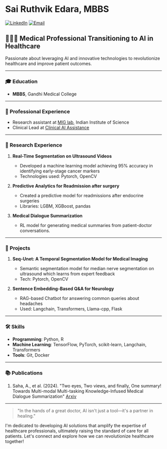 # Sai Ruthvik Edara, MBBS

[![LinkedIn](https://img.shields.io/badge/-LinkedIn-0077B5?style=flat&logo=LinkedIn&logoColor=white)](https://www.linkedin.com/in/ruthvikedara)
[![Email](https://img.shields.io/badge/-Email-D14836?style=flat&logo=Gmail&logoColor=white)](mailto:sruthvik1@gmail.com)

## 👨‍⚕️🚀 Medical Professional Transitioning to AI in Healthcare

Passionate about leveraging AI and innovative technologies to revolutionize healthcare and improve patient outcomes.

---

### 🎓 Education
- **MBBS**, Gandhi Medical College

---

### 💼 Professional Experience
- Research assistant at [MIG lab](https://cds.iisc.ac.in/faculty/yalavarthy/MIG/Aboutus.html), Indian Institute of Science
- Clinical Lead at [Clinical AI Assistance](https://clinicalaiassistance.com/)

---

### 🔬 Research Experience
1. **Real-Time Segmentation on Ultrasound Videos**
   - Developed a machine learning model achieving 95% accuracy in identifying early-stage cancer markers
   - Technologies used: Pytorch, OpenCV

2. **Predictive Analytics for Readmission after surgery**
   - Created a predictive model for readmissions after endocrine surgeries
   - Libraries: LGBM, XGBoost, pandas
  
3. **Medical Dialogue Summarization**
   - RL model for generating medical summaries from patient-doctor conversations.


---

### 🚀 Projects
1. **Seq-Unet: A Temporal Segmentation Model for Medical Imaging**
   - Semantic segmentation model for median nerve segmentation on ultrasound which learns from expert feedback
   - Tech: Pytorch, OpenCV

2. **Sentence Embedding-Based Q&A for Neurology**
   - RAG-based Chatbot for answering common queries about headaches
   - Used: Langchain, Transformers, Llama-cpp, Flask

---

### 🛠 Skills
- **Programming**: Python, R
- **Machine Learning**: TensorFlow, PyTorch, scikit-learn, Langchain, Transformers
- **Tools**: Git, Docker

---

### 📚 Publications
1. Saha, A., et al. (2024). "Two eyes, Two views, and finally, One summary! Towards Multi-modal Multi-tasking Knowledge-Infused Medical Dialogue Summarization" [Arxiv](https://doi.org/10.48550/arXiv.2407.15237)

---


> "In the hands of a great doctor, AI isn't just a tool—it's a partner in healing."

I'm dedicated to developing AI solutions that amplify the expertise of healthcare professionals, ultimately raising the standard of care for all patients. Let's connect and explore how we can revolutionize healthcare together!
